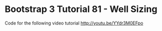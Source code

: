 Bootstrap 3 Tutorial 81 - Well Sizing
=====================================

Code for the following video tutorial http://youtu.be/YYdr3M0EFpo
